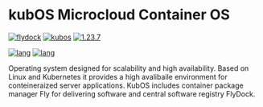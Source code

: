 # kubOS Microcloud Container OS

[![flydock](https://img.shields.io/badge/group-flydock-C8C8DE)](#) [![kubos](https://img.shields.io/badge/application-kubos-C8C8DE)](#) [![1.23.7](https://img.shields.io/badge/version-1.23.7-C8C8DE)](#)

[![lang](https://img.shields.io/badge/lang-en-C8C8DE)](#) [![lang](https://img.shields.io/badge/lang-ru-C8C8DE)](#)

Operating system designed for scalability and high availability.
Based on Linux and Kubernetes it provides a high avalibaile environment for conteineraized server applications.
KubOS includes container package manager Fly for delivering software and central software registry FlyDock.
